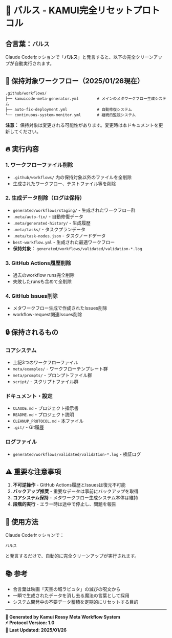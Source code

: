 # 🏰 バルス - KAMUI完全リセットプロトコル

## 合言葉：`バルス`

Claude Codeセッションで「**バルス**」と発言すると、以下の完全クリーンアップが自動実行されます。

## 📝 保持対象ワークフロー（2025/01/26現在）

```
.github/workflows/
├── kamuicode-meta-generator.yml        # メインのメタワークフロー生成システム
├── auto-fix-deployment.yml             # 自動修復システム  
└── continuous-system-monitor.yml       # 継続的監視システム
```

**注意：** 保持対象は変更される可能性があります。変更時は本ドキュメントを更新してください。

## 🔥 実行内容

### 1. ワークフローファイル削除
- `.github/workflows/` 内の保持対象以外のファイルを全削除
- 生成されたワークフロー、テストファイル等を削除

### 2. 生成データ削除（ログは保持）
- `generated/workflows/staging/` - 生成されたワークフロー群
- `.meta/auto-fix/` - 自動修復データ
- `.meta/generated-history/` - 生成履歴  
- `.meta/tasks/` - タスクプランデータ
- `.meta/task-nodes.json` - タスクノードデータ
- `best-workflow.yml` - 生成された最適ワークフロー
- **保持対象：** `generated/workflows/validated/validation-*.log`

### 3. GitHub Actions履歴削除
- 過去のworkflow runs完全削除
- 失敗したrunsも含めて全削除

### 4. GitHub Issues削除
- メタワークフロー生成で作成されたIssues削除
- workflow-request関連Issues削除

## 🔒 保持されるもの

### コアシステム
- 上記3つのワークフローファイル
- `meta/examples/` - ワークフローテンプレート群
- `meta/prompts/` - プロンプトファイル群
- `script/` - スクリプトファイル群

### ドキュメント・設定
- `CLAUDE.md` - プロジェクト指示書
- `README.md` - プロジェクト説明
- `CLEANUP_PROTOCOL.md` - 本ファイル
- `.git/` - Git履歴

### ログファイル
- `generated/workflows/validated/validation-*.log` - 検証ログ

## ⚠️ 重要な注意事項

1. **不可逆操作** - GitHub Actions履歴とIssuesは復元不可能
2. **バックアップ推奨** - 重要なデータは事前にバックアップを取得
3. **コアシステム保持** - メタワークフロー生成システム本体は維持
4. **段階的実行** - エラー時は途中で停止し、問題を報告

## 🚀 使用方法

Claude Codeセッションで：

```
バルス
```

と発言するだけで、自動的に完全クリーンアップが実行されます。

## 📚 参考

- 合言葉は映画「天空の城ラピュタ」の滅びの呪文から
- 一瞬で生成されたデータを消し去る魔法の言葉として採用
- システム開発中の不要データ蓄積を定期的にリセットする目的

---

**🤖 Generated by Kamui Rossy Meta Workflow System**  
**⚡ Protocol Version: 1.0**  
**📅 Last Updated: 2025/01/26**